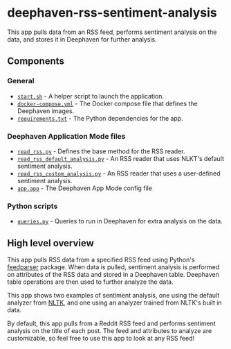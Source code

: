 # deephaven-rss-sentiment-analysis

This app pulls data from an RSS feed, performs sentiment analysis on the data, and stores it in Deephaven for further analysis.

## Components

### General

* [`start.sh`](start.sh) - A helper script to launch the application.
* [`docker-compose.yml`](docker-compose.yml) - The Docker compose file that defines the Deephaven images.
* [`requirements.txt`](requirements.txt) - The Python dependencies for the app.

### Deephaven Application Mode files

* [`read_rss.py`](app.d/read_rss.py) - Defines the base method for the RSS reader.
* [`read_rss_default_analysis.py`](app.d/read_rss_default_analysis.py) - An RSS reader that uses NLKT's default sentiment analysis.
* [`read_rss_custom_analysis.py`](app.d/read_rss_custom_analysis.py) - An RSS reader that uses a user-defined sentiment analysis.
* [`app.app`](app.d/app.app) - The Deephaven App Mode config file

### Python scripts

* [`queries.py`](python-scripts/queries.py) - Queries to run in Deephaven for extra analysis on the data.

## High level overview

This app pulls RSS data from a specified RSS feed using Python's [feedparser](https://pypi.org/project/feedparser/) package. When data is pulled, sentiment analysis is performed on attributes of the RSS data and stored in a Deephaven table. Deephaven table operations are then used to further analyze the data.

This app shows two examples of sentiment analysis, one using the default analyzer from [NLTK](https://www.nltk.org/), and one using an analyzer trained from NLTK's built in data.

By default, this app pulls from a Reddit RSS feed and performs sentiment analysis on the title of each post. The feed and attributes to analyze are customizable, so feel free to use this app to look at any RSS feed!

